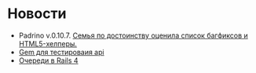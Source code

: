 # Новости

* Padrino v.0.10.7. [Семья по достоинству оценила список багфиксов и HTML5-хелперы.][1]
* [Gem для тестироваия api](https://github.com/fredwu/api_taster)
* [Очереди в Rails 4](http://reefpoints.dockyard.com/ruby/2012/06/25/rails-4-sneak-peek-queueing.html)

[1]: http://www.padrinorb.com/blog/padrino-0-10-7-reloader-jruby-helpers-and-other-bug-fixes
